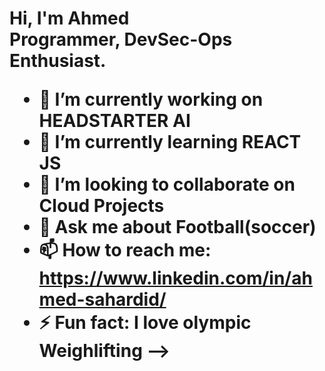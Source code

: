 <h1>Hi, I'm Ahmed <br/><a https://github.com/>Programmer</a>, <a href="https://www.linkedin.com/in/ahmed-sahardid//"></a> DevSec-Ops Enthusiast.

- 🔭 I’m currently working on HEADSTARTER AI
- 🌱 I’m currently learning REACT JS
- 👯 I’m looking to collaborate on Cloud Projects
- 💬 Ask me about Football(soccer)
- 📫 How to reach me: https://www.linkedin.com/in/ahmed-sahardid/
- ⚡ Fun fact: I love olympic Weighlifting
-->
